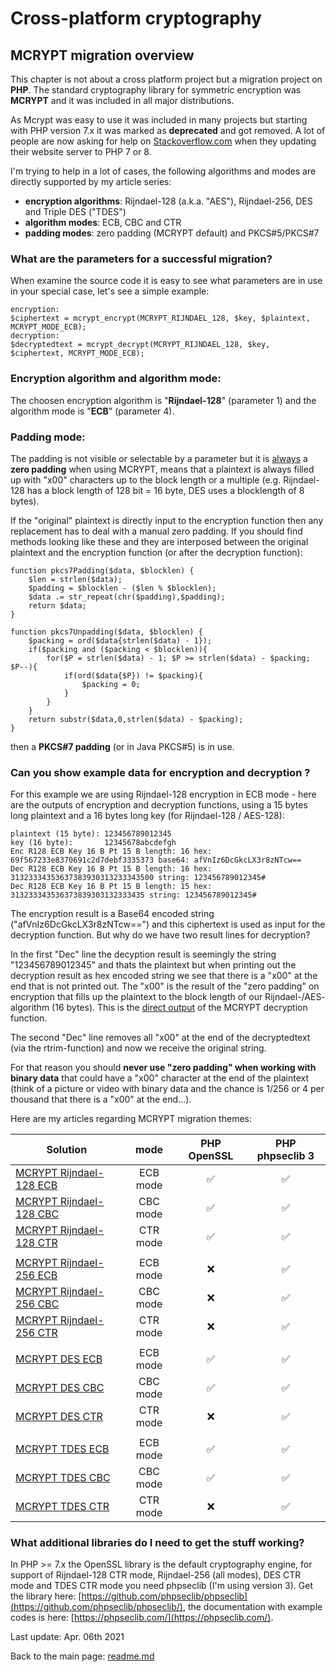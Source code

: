 # Cross-platform cryptography

## MCRYPT migration overview

This chapter is not about a cross platform project but a migration project on **PHP**. The standard cryptography library for symmetric encryption was **MCRYPT** and it was included in all major distributions. 

As Mcrypt was easy to use it was included in many projects but starting with PHP version 7.x it was marked as **deprecated** and got removed. A lot of people are now asking for help on [Stackoverflow.com](https://stackoverflow.com/search?tab=newest&q=mcrypt) when they updating their website server to PHP 7 or 8.

I'm trying to help in a lot of cases, the following algorithms and modes are directly supported by my article series:

* **encryption algorithms**: Rijndael-128 (a.k.a. "AES"), Rijndael-256, DES and Triple DES ("TDES")
* **algorithm modes**: ECB, CBC and CTR
* **padding modes**: zero padding (MCRYPT default) and PKCS#5/PKCS#7

### What are the parameters for a successful migration?

When examine the source code it is easy to see what parameters are in use in your special case, let's see a simple example:

```plaintext
encryption:
$ciphertext = mcrypt_encrypt(MCRYPT_RIJNDAEL_128, $key, $plaintext, MCRYPT_MODE_ECB);
decryption:
$decryptedtext = mcrypt_decrypt(MCRYPT_RIJNDAEL_128, $key, $ciphertext, MCRYPT_MODE_ECB);
```

### Encryption algorithm and algorithm mode:

The choosen encryption algorithm is "**Rijndael-128**" (parameter 1) and the algorithm mode is "**ECB**" (parameter 4).

### Padding mode:

The padding is not visible or selectable by a parameter but it is <u>always</u> a **zero padding** when using MCRYPT, means that a plaintext is always filled up with "x00" characters up to the block length or a multiple (e.g. Rijndael-128 has a block length of 128 bit = 16 byte, DES uses a blocklength of 8 bytes).

If the "original" plaintext is directly input to the encryption function then any replacement has to deal with a manual zero padding. If you should find methods looking like these and they are  interposed between the original plaintext and the encryption function (or after the decryption function):

```plaintext
function pkcs7Padding($data, $blocklen) {
    $len = strlen($data);
    $padding = $blocklen - ($len % $blocklen);
    $data .= str_repeat(chr($padding),$padding);
    return $data;
}

function pkcs7Unpadding($data, $blocklen) {
    $packing = ord($data{strlen($data) - 1});
    if($packing and ($packing < $blocklen)){
        for($P = strlen($data) - 1; $P >= strlen($data) - $packing; $P--){
            if(ord($data{$P}) != $packing){
                $packing = 0;
            }
        }
    }
    return substr($data,0,strlen($data) - $packing);
}
```

then a **PKCS#7 padding** (or in Java PKCS#5) is in use.

### Can you show example data for encryption and decryption ?

For this example we are using Rijndael-128 encryption in ECB mode - here are the outputs of encryption and decryption functions, using a 15 bytes long plaintext and a 16 bytes long key (for Rijndael-128 / AES-128):

```plaintext
plaintext (15 byte): 123456789012345
key (16 byte):       12345678abcdefgh
Enc R128 ECB Key 16 B Pt 15 B length: 16 hex: 69f567233e8370691c2d7debf3335373 base64: afVnIz6DcGkcLX3r8zNTcw==
Dec R128 ECB Key 16 B Pt 15 B length: 16 hex: 31323334353637383930313233343500 string: 123456789012345#
Dec R128 ECB Key 16 B Pt 15 B length: 15 hex: 313233343536373839303132333435 string: 123456789012345#

```

The encryption result is a Base64 encoded string ("afVnIz6DcGkcLX3r8zNTcw==") and this ciphertext is used as input for the decryption function. But why do we have two result lines for decryption?

In the first "Dec" line the decyption result is seemingly the string "123456789012345" and thats the plaintext but when printing out the decryption result as hex encoded string we see that there is a "x00" at the end that is not printed out. The "x00" is the result of the "zero padding" on encryption that fills up the plaintext to the block length of our Rijndael-/AES- algorithm (16 bytes). This is the <u>direct output</u> of the MCRYPT decryption function.

The second "Dec" line removes all "x00" at the end of the decryptedtext (via the rtrim-function) and now we receive the original string.

For that reason you should **never use "zero padding" when working with binary data** that could have a "x00" character at the end of the plaintext (think of a picture or video with binary data and the chance is 1/256 or 4 per thousand that there is a "x00" at the end...).

Here are my articles regarding MCRYPT migration themes:

| Solution | mode | PHP OpenSSL | PHP phpseclib 3 | 
| ------ | :------: | :--: | :--: | 
|[MCRYPT Rijndael-128 ECB](mcrypt_rijndael128.md) | ECB mode | :white_check_mark: | :white_check_mark: |
|[MCRYPT Rijndael-128 CBC](mcrypt_rijndael128.md) | CBC mode | :white_check_mark: | :white_check_mark: |
|[MCRYPT Rijndael-128 CTR](mcrypt_rijndael128.md) | CTR mode | :white_check_mark: | :white_check_mark: |
| | | | |
|[MCRYPT Rijndael-256 ECB](mcrypt_rijndael256.md) | ECB mode | :x: | :white_check_mark: |
|[MCRYPT Rijndael-256 CBC](mcrypt_rijndael256.md) | CBC mode | :x: | :white_check_mark: |
|[MCRYPT Rijndael-256 CTR](mcrypt_rijndael256.md) | CTR mode | :x: | :white_check_mark: |
| | | | |
|[MCRYPT DES ECB](mcrypt_des.md) | ECB mode | :white_check_mark: | :white_check_mark: |
|[MCRYPT DES CBC](mcrypt_des.md) | CBC mode | :white_check_mark: | :white_check_mark: |
|[MCRYPT DES CTR](mcrypt_des.md) | CTR mode | :x: | :white_check_mark: |
| | | | |
|[MCRYPT TDES ECB](mcrypt_tdes.md) | ECB mode | :white_check_mark: | :white_check_mark: |
|[MCRYPT TDES CBC](mcrypt_tdes.md) | CBC mode | :white_check_mark: | :white_check_mark: |
|[MCRYPT TDES CTR](mcrypt_tdes.md) | CTR mode | :x: | :white_check_mark: |

### What additional libraries do I need to get the stuff working?

In PHP >= 7.x the OpenSSL library is the default cryptography engine, for support of Rijndael-128 CTR mode, Rijndael-256 (all modes), DES CTR mode and TDES CTR mode you need phpseclib (I'm using version 3). Get the library here: [https://github.com/phpseclib/phpseclib](https://github.com/phpseclib/phpseclib/), the documentation with example codes is here: [https://phpseclib.com/](https://phpseclib.com/).

Last update: Apr. 06th 2021

Back to the main page: [readme.md](../readme.md)
